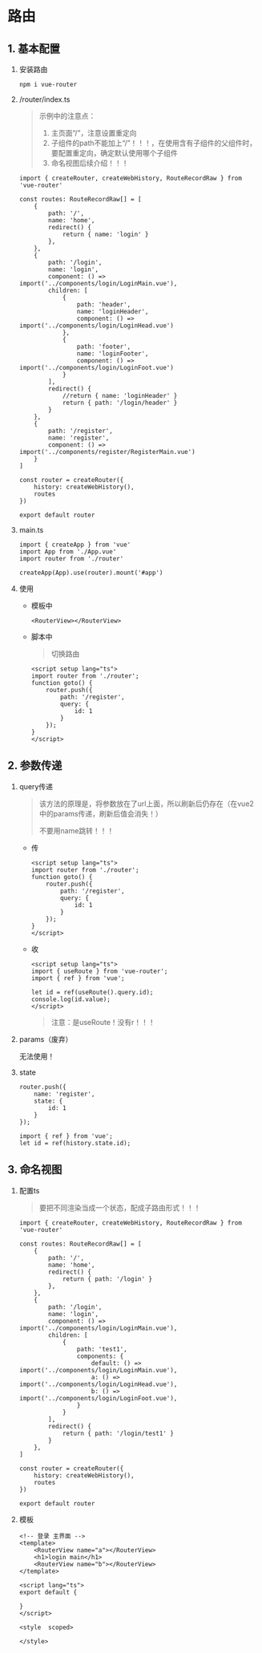 # 路由

## 1. 基本配置

1. 安装路由

   ```
   npm i vue-router
   ```

2. /router/index.ts

   > 示例中的注意点：
   >
   > 1. 主页面“/”，注意设置重定向
   > 2. 子组件的path不能加上“/”！！！，在使用含有子组件的父组件时，要配置重定向，确定默认使用哪个子组件
   > 3. 命名视图后续介绍！！！

   ```
   import { createRouter, createWebHistory, RouteRecordRaw } from 'vue-router'
   
   const routes: RouteRecordRaw[] = [
       {
           path: '/',
           name: 'home',
           redirect() {
               return { name: 'login' }
           },
       },
       {
           path: '/login',
           name: 'login',
           component: () => import('../components/login/LoginMain.vue'),
           children: [
               {
                   path: 'header',
                   name: 'loginHeader',
                   component: () => import('../components/login/LoginHead.vue')
               },
               {
                   path: 'footer',
                   name: 'loginFooter',
                   component: () => import('../components/login/LoginFoot.vue')
               }
           ],
           redirect() {
               //return { name: 'loginHeader' }
               return { path: '/login/header' }
           }
       },
       {
           path: '/register',
           name: 'register',
           component: () => import('../components/register/RegisterMain.vue')
       }
   ]
   
   const router = createRouter({
       history: createWebHistory(),
       routes
   })
   
   export default router
   ```

3. main.ts

   ```
   import { createApp } from 'vue'
   import App from './App.vue'
   import router from './router'
   
   createApp(App).use(router).mount('#app')
   ```

4. 使用

   - 模板中

     ```
     <RouterView></RouterView>
     ```

   - 脚本中

     > 切换路由

     ```
     <script setup lang="ts">
     import router from './router';
     function goto() {
         router.push({
             path: '/register',
             query: {
                 id: 1
             }
         });
     }
     </script>
     ```



## 2. 参数传递

1. query传递

   > 该方法的原理是，将参数放在了url上面，所以刷新后仍存在（在vue2中的params传递，刷新后值会消失！）
   >
   > 不要用name跳转！！！

   - 传

     ```
     <script setup lang="ts">
     import router from './router';
     function goto() {
         router.push({
             path: '/register',
             query: {
                 id: 1
             }
         });
     }
     </script>
     ```

   - 收

     ```
     <script setup lang="ts">
     import { useRoute } from 'vue-router';
     import { ref } from 'vue';
     
     let id = ref(useRoute().query.id);
     console.log(id.value);
     </script>
     ```

     > 注意：是useRoute！没有r！！！

2. params（废弃）

   无法使用！

3. state

   ```
   router.push({
       name: 'register',
       state: {
           id: 1
       }
   });
   ```

   ```
   import { ref } from 'vue';
   let id = ref(history.state.id);
   ```

   





## 3. 命名视图

1. 配置ts

   > 要把不同渲染当成一个状态，配成子路由形式！！！

   ```
   import { createRouter, createWebHistory, RouteRecordRaw } from 'vue-router'
   
   const routes: RouteRecordRaw[] = [
       {
           path: '/',
           name: 'home',
           redirect() {
               return { path: '/login' }
           },
       },
       {
           path: '/login',
           name: 'login',
           component: () => import('../components/login/LoginMain.vue'),
           children: [
               {
                   path: 'test1',
                   components: {
                       default: () => import('../components/login/LoginMain.vue'),
                       a: () => import('../components/login/LoginHead.vue'),
                       b: () => import('../components/login/LoginFoot.vue'),
                   }
               }
           ],
           redirect() {
               return { path: '/login/test1' }
           }
       },
   ]
   
   const router = createRouter({
       history: createWebHistory(),
       routes
   })
   
   export default router
   ```

2. 模板

   ```
   <!-- 登录 主界面 -->
   <template>
       <RouterView name="a"></RouterView>
       <h1>login main</h1>
       <RouterView name="b"></RouterView>
   </template>
   
   <script lang="ts">
   export default {
   
   }
   </script>
   
   <style  scoped>
   
   </style>
   ```

   